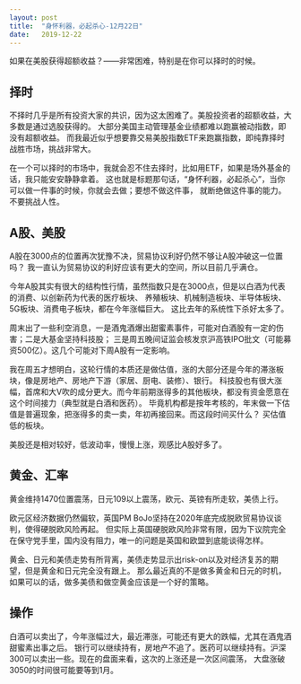 ```yaml
---
layout: post
title:  "身怀利器，必起杀心-12月22日"
date:   2019-12-22
---
```


如果在美股获得超额收益？——非常困难，特别是在你可以择时的时候。

## 择时
不择时几乎是所有投资大家的共识，因为这太困难了。美股投资者的超额收益，大多数是通过选股获得的。
大部分美国主动管理基金业绩都难以跑赢被动指数，即没有超额收益。
而我最近似乎想要靠交易美股指数ETF来跑赢指数，即纯靠择时战胜市场，挑战非常大。

在一个可以择时的市场中，我就会忍不住去择时，比如用ETF，如果是场外基金的话，我只能安安静静拿着。
这也就是标题那句话，“身怀利器，必起杀心”，当你可以做一件事的时候，你就会去做；要想不做这件事，
就断绝做这件事的能力。不要挑战人性。

## A股、美股
A股在3000点的位置再次犹豫不决，贸易协议利好仍然不够让A股冲破这一位置吗？
我一直认为贸易协议的利好应该有更大的空间，所以目前几乎满仓。

今年A股其实有很大的结构性行情，虽然指数只是在3000点，但是以白酒为代表的消费、以创新药为代表的医疗板块、
养殖板块、机械制造板块、半导体板块、5G板块、消费电子板块，都在今年涨幅巨大。
这比去年的系统性下杀好太多了。

周末出了一些利空消息，一是酒鬼酒爆出甜蜜素事件，可能对白酒股有一定的伤害；二是大基金坚持科技股；
三是周五晚间证监会核发京沪高铁IPO批文（可能募资500亿）。这几个可能对下周A股有一定影响。

我在周五才想明白，这轮行情的本质还是做估值，涨的大部分还是今年的滞涨板块，像是房地产、房地产下游（家居、厨电、装修）、银行。
科技股也有很大涨幅，首席和大V吹的成分更大。而今年前期涨得多的其他板块，都没有资金愿意在这个时间接力（典型就是白酒和医药）。
毕竟机构都是按年考核的，年末做一下估值是普遍现象，把涨得多的卖一卖，年初再接回来。而这段时间买什么？
买估值低的板块。

美股还是相对较好，低波动率，慢慢上涨，观感比A股好多了。

## 黄金、汇率
黄金维持1470位置震荡，日元109以上震荡，欧元、英镑有所走软，美债上行。

欧元区经济数据仍然偏软，英国PM BoJo坚持在2020年底完成脱欧贸易协议谈判，使得硬脱欧风险再起。
但实际上英国硬脱欧风险非常有限，因为下议院完全在保守党手里，国内没有阻力，唯一的问题是英国和欧盟到底能谈得怎样。

黄金、日元和美债走势有所背离，美债走势显示出risk-on以及对经济复苏的期望，但是黄金和日元完全没有跟上。
那么最近真的不是做多黄金和日元的时机，如果可以的话，做多美债和做空黄金应该是一个好的策略。

## 操作
白酒可以卖出了，今年涨幅过大，最近滞涨，可能还有更大的跌幅，尤其在酒鬼酒甜蜜素出事之后。
银行可以继续持有，房地产不追了。医药可以继续持有。沪深300可以卖出一些。现在的盘面来看，这次的上涨还是一次区间震荡，
大盘涨破3050的时间很可能要等到1月。


